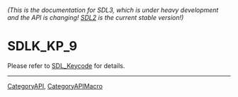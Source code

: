 ###### (This is the documentation for SDL3, which is under heavy development and the API is changing! [SDL2](https://wiki.libsdl.org/SDL2/) is the current stable version!)
# SDLK_KP_9

Please refer to [SDL_Keycode](SDL_Keycode) for details.

----
[CategoryAPI](CategoryAPI), [CategoryAPIMacro](CategoryAPIMacro)

